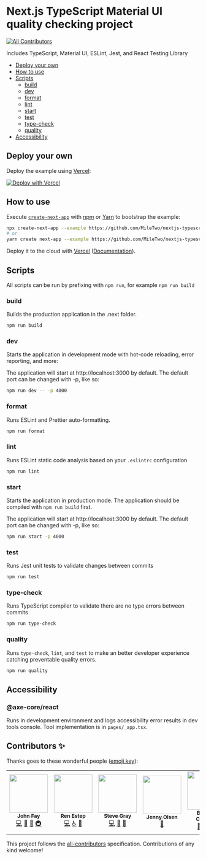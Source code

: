 # Next.js TypeScript Material UI quality checking project

<!-- ALL-CONTRIBUTORS-BADGE:START - Do not remove or modify this section -->

[![All Contributors](https://img.shields.io/badge/all_contributors-7-orange.svg?style=flat-square)](#contributors-)

<!-- ALL-CONTRIBUTORS-BADGE:END -->

Includes TypeScript, Material UI, ESLint, Jest, and React Testing Library

-   [Deploy your own](#deploy-your-own)
-   [How to use](#how-to-use)
-   [Scripts](#scripts)
    -   [build](#build)
    -   [dev](#dev)
    -   [format](#format)
    -   [lint](#lint)
    -   [start](#start)
    -   [test](#test)
    -   [type-check](#type-check)
    -   [quality](#quality)
-   [Accessibility ](#accessibility)

## Deploy your own

Deploy the example using [Vercel](https://vercel.com?utm_source=github&utm_medium=readme&utm_campaign=next-example):

[![Deploy with Vercel](https://vercel.com/button)](https://vercel.com/new/git/external?repository-url=https://github.com/MileTwo/nextjs-typescript-material-ui-eslint-jest)

## How to use

Execute [`create-next-app`](https://github.com/vercel/next.js/tree/canary/packages/create-next-app) with [npm](https://docs.npmjs.com/cli/init) or [Yarn](https://yarnpkg.com/lang/en/docs/cli/create/) to bootstrap the example:

```bash
npx create-next-app --example https://github.com/MileTwo/nextjs-typescript-material-ui-eslint-jest
# or
yarn create next-app --example https://github.com/MileTwo/nextjs-typescript-material-ui-eslint-jest
```

Deploy it to the cloud with [Vercel](https://vercel.com/new?utm_source=github&utm_medium=readme&utm_campaign=next-example) ([Documentation](https://nextjs.org/docs/deployment)).

## Scripts

All scripts can be run by prefixing with `npm run`, for example `npm run build`

### build

Builds the production application in the .next folder.

```bash
npm run build
```

### dev

Starts the application in development mode with hot-code reloading, error reporting, and more:

The application will start at http://localhost:3000 by default. The default port can be changed with -p, like so:

```bash
npm run dev -- -p 4000
```

### format

Runs ESLint and Prettier auto-formatting.

```bash
npm run format
```

### lint

Runs ESLint static code analysis based on your `.eslintrc` configuration

```bash
npm run lint
```

### start

Starts the application in production mode. The application should be compiled with `npm run build` first.

The application will start at http://localhost:3000 by default. The default port can be changed with -p, like so:

```bash
npm run start -p 4000
```

### test

Runs Jest unit tests to validate changes between commits

```bash
npm run test
```

### type-check

Runs TypeScript compiler to validate there are no type errors between commits

```bash
npm run type-check
```

### quality

Runs `type-check`, `lint`, and `test` to make an better developer experience catching preventable quality errors.

```bash
npm run quality
```

## Accessibility

### @axe-core/react

Runs in development environment and logs accessibility error results in dev tools console. Tool implementation is in `pages/_app.tsx`.

## Contributors ✨

Thanks goes to these wonderful people ([emoji key](https://allcontributors.org/docs/en/emoji-key)):

<!-- ALL-CONTRIBUTORS-LIST:START - Do not remove or modify this section -->
<!-- prettier-ignore-start -->
<!-- markdownlint-disable -->
<table>
  <tr>
    <td align="center"><a href="http://johnfay.dev"><img src="https://avatars.githubusercontent.com/u/46365891?v=4?s=100" width="100px;" alt=""/><br /><sub><b>John Fay</b></sub></a><br /><a href="https://github.com/MileTwo/nextjs-typescript-material-ui-eslint-jest/commits?author=keonik" title="Code">💻</a> <a href="https://github.com/MileTwo/nextjs-typescript-material-ui-eslint-jest/commits?author=keonik" title="Documentation">📖</a> <a href="#maintenance-keonik" title="Maintenance">🚧</a> <a href="#infra-keonik" title="Infrastructure (Hosting, Build-Tools, etc)">🚇</a></td>
    <td align="center"><a href="http://renestep.com"><img src="https://avatars.githubusercontent.com/u/22155535?v=4?s=100" width="100px;" alt=""/><br /><sub><b>Ren Estep</b></sub></a><br /><a href="https://github.com/MileTwo/nextjs-typescript-material-ui-eslint-jest/commits?author=storiesOfRen" title="Code">💻</a> <a href="#a11y-storiesOfRen" title="Accessibility">️️️️♿️</a> <a href="#maintenance-storiesOfRen" title="Maintenance">🚧</a></td>
    <td align="center"><a href="https://heystevegray.dev/"><img src="https://avatars.githubusercontent.com/u/66500112?v=4?s=100" width="100px;" alt=""/><br /><sub><b>Steve Gray</b></sub></a><br /><a href="https://github.com/MileTwo/nextjs-typescript-material-ui-eslint-jest/commits?author=heystevegray" title="Code">💻</a> <a href="https://github.com/MileTwo/nextjs-typescript-material-ui-eslint-jest/commits?author=heystevegray" title="Documentation">📖</a> <a href="#maintenance-heystevegray" title="Maintenance">🚧</a></td>
    <td align="center"><a href="https://github.com/jenniferOlsen"><img src="https://avatars.githubusercontent.com/u/5099732?v=4?s=100" width="100px;" alt=""/><br /><sub><b>Jenny Olsen</b></sub></a><br /><a href="https://github.com/MileTwo/nextjs-typescript-material-ui-eslint-jest/commits?author=jenniferOlsen" title="Documentation">📖</a></td>
    <td align="center"><a href="https://github.com/bcanfield"><img src="https://avatars.githubusercontent.com/u/12603953?v=4?s=100" width="100px;" alt=""/><br /><sub><b>Brandin Canfield</b></sub></a><br /><a href="#maintenance-bcanfield" title="Maintenance">🚧</a> <a href="#infra-bcanfield" title="Infrastructure (Hosting, Build-Tools, etc)">🚇</a> <a href="#security-bcanfield" title="Security">🛡️</a></td>
    <td align="center"><a href="http://linkedin.com/in/lucasguissgusmao"><img src="https://avatars.githubusercontent.com/u/37088202?v=4?s=100" width="100px;" alt=""/><br /><sub><b>Lucas Guiss Gusmão</b></sub></a><br /><a href="https://github.com/MileTwo/nextjs-typescript-material-ui-eslint-jest/commits?author=lucasguiss" title="Documentation">📖</a></td>
    <td align="center"><a href="https://www.itschilitime.com/"><img src="https://avatars.githubusercontent.com/u/99800?v=4?s=100" width="100px;" alt=""/><br /><sub><b>Michael Bowman</b></sub></a><br /><a href="https://github.com/MileTwo/nextjs-typescript-material-ui-eslint-jest/commits?author=bowmanmc" title="Code">💻</a></td>
  </tr>
</table>

<!-- markdownlint-restore -->
<!-- prettier-ignore-end -->

<!-- ALL-CONTRIBUTORS-LIST:END -->

This project follows the [all-contributors](https://github.com/all-contributors/all-contributors) specification. Contributions of any kind welcome!

